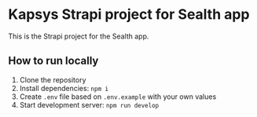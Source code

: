 # Kapsys Strapi project for Sealth app

This is the Strapi project for the Sealth app.

## How to run locally

1. Clone the repository
2. Install dependencies: `npm i`
3. Create `.env` file based on `.env.example` with your own values
4. Start development server: `npm run develop`
